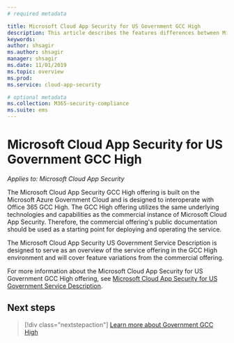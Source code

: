 ```yaml
---
# required metadata

title: Microsoft Cloud App Security for US Government GCC High
description: This article describes the features differences between Microsoft Cloud App Security for US Government GCC High and the commercial offering.
keywords:
author: shsagir
ms.author: shsagir
manager: shsagir
ms.date: 11/01/2019
ms.topic: overview
ms.prod:
ms.service: cloud-app-security

# optional metadata
ms.collection: M365-security-compliance
ms.suite: ems
---
```

# Microsoft Cloud App Security for US Government GCC High

*Applies to: Microsoft Cloud App Security*

The Microsoft Cloud App Security GCC High offering is built on the Microsoft Azure Government Cloud and is designed to interoperate with Office 365 GCC High. The GCC High offering utilizes the same underlying technologies and capabilities as the commercial instance of Microsoft Cloud App Security. Therefore, the commercial offering's public documentation should be used as a starting point for deploying and operating the service.

The Microsoft Cloud App Security US Government Service Description is designed to serve as an overview of the service offering in the GCC High environment and will cover feature variations from the commercial offering.

For more information about the Microsoft Cloud App Security for US Government GCC High offering, see [Microsoft Cloud App Security for US Government Service Description](/enterprise-mobility-security/solutions/ems-cloud-app-security-govt-service-description).

## Next steps

> [!div class="nextstepaction"]
> [Learn more about Government GCC High](/enterprise-mobility-security/solution/ems-security-govt-description)
